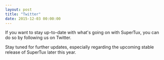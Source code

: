 ```yaml
---
layout: post
title: "Twitter"
date: 2015-12-03 00:00:00
---
```


If you want to stay up-to-date with what's going on with SuperTux, you can do so by following us on Twitter.

Stay tuned for further updates, especially regarding the upcoming stable release of SuperTux later this year.

